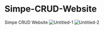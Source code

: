 # Simpe-CRUD-Website
Simpe CRUD Website
![Untitled-1](https://github.com/MAbdelnaeem50/Simpe-CRUD-Website/assets/97797163/62cf2bf7-74d6-4cea-8f07-f35cb98c8b2c)
![Untitled-2](https://github.com/MAbdelnaeem50/Simpe-CRUD-Website/assets/97797163/1671f2e1-38ac-4c28-bf4d-7920552eb9bf)
